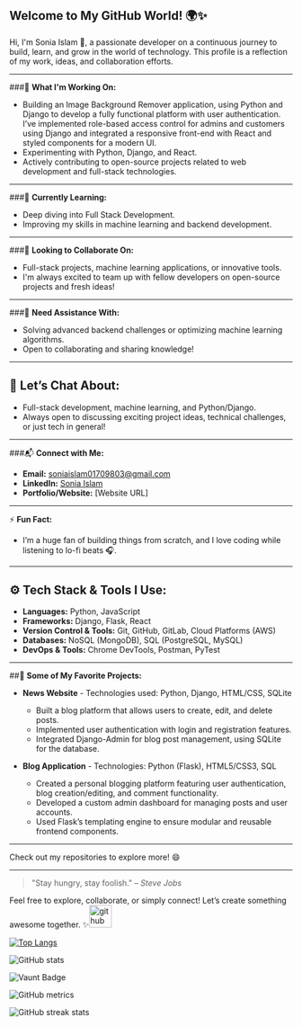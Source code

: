 ## Welcome to My GitHub World! 🌍✨

Hi, I'm Sonia Islam 👋, a passionate developer on a continuous journey to build, learn, and grow in the world of technology. This profile is a reflection of my work, ideas, and collaboration efforts. 

---

###🚀 **What I'm Working On:**
- Building an Image Background Remover application, using Python and Django to develop a fully functional platform with user authentication. I’ve implemented role-based access control for admins and customers using Django and integrated a responsive front-end with React and styled components for a modern UI.
- Experimenting with Python, Django, and React.
- Actively contributing to open-source projects related to web development and full-stack technologies.

---

###🌱 **Currently Learning:**
- Deep diving into Full Stack Development.
- Improving my skills in machine learning and backend development.

---

###🤝 **Looking to Collaborate On:**
- Full-stack projects, machine learning applications, or innovative tools.
- I'm always excited to team up with fellow developers on open-source projects and fresh ideas!

---

###🧩 **Need Assistance With:**
- Solving advanced backend challenges or optimizing machine learning algorithms.
- Open to collaborating and sharing knowledge!

---

## 💬 **Let’s Chat About:**
- Full-stack development, machine learning, and Python/Django.
- Always open to discussing exciting project ideas, technical challenges, or just tech in general!

---

###📬 **Connect with Me:**
- **Email:** soniaislam01709803@gmail.com
- **LinkedIn:** [Sonia Islam](https://www.linkedin.com/in/sonia-islam/)
- **Portfolio/Website:** [Website URL]

---

⚡ **Fun Fact:**
- I’m a huge fan of building things from scratch, and I love coding while listening to lo-fi beats 🎧.

---

## ⚙️ **Tech Stack & Tools I Use:**

- **Languages:** Python, JavaScript
- **Frameworks:** Django, Flask, React
- **Version Control & Tools:** Git, GitHub, GitLab, Cloud Platforms (AWS)
- **Databases:** NoSQL (MongoDB), SQL (PostgreSQL, MySQL)
- **DevOps & Tools:** Chrome DevTools, Postman, PyTest

---

##🌟 **Some of My Favorite Projects:**
- **News Website** - Technologies used: Python, Django, HTML/CSS, SQLite  
  - Built a blog platform that allows users to create, edit, and delete posts.  
  - Implemented user authentication with login and registration features.  
  - Integrated Django-Admin for blog post management, using SQLite for the database.  

- **Blog Application** - Technologies: Python (Flask), HTML5/CSS3, SQL  
  - Created a personal blogging platform featuring user authentication, blog creation/editing, and comment functionality.  
  - Developed a custom admin dashboard for managing posts and user accounts.  
  - Used Flask’s templating engine to ensure modular and reusable frontend components.

---

Check out my repositories to explore more! 😄

---

> "Stay hungry, stay foolish." – *Steve Jobs*

Feel free to explore, collaborate, or simply connect! Let’s create something awesome together. ✨[<img src='https://cdn.jsdelivr.net/npm/simple-icons@3.0.1/icons/github.svg' alt='github' height='40'>](https://github.com/Developer-sonia)  

[![Top Langs](https://github-readme-stats.vercel.app/api/top-langs/?username=Developer-sonia)](https://github.com/anuraghazra/github-readme-stats)

![GitHub stats](https://github-readme-stats.vercel.app/api?username=Developer-sonia&show_icons=true&count_private=true)  

![Vaunt Badge](https://api.vaunt.dev/v1/github/entities/Developer-sonia/contributions?format=svg&private=true)  

![GitHub metrics](https://metrics.lecoq.io/Developer-sonia)  

![GitHub streak stats](https://streak-stats.demolab.com/?user=Developer-sonia)  

